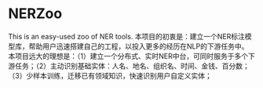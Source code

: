 # NERZoo
This is an easy-used zoo of NER tools.
本项目的初衷是：建立一个NER标注模型库，帮助用户迅速搭建自己的工程，以投入更多的经历在NLP的下游任务中。
本项目远大的理想是：（1）建立一个分布式、实时NER中台，可同时服务于多个下游任务；（2）主动识别基础实体：人名、地名、组织名、时间、金钱、百分数；（3）少样本训练，迁移已有领域知识，快速识别用户自定义实体；
